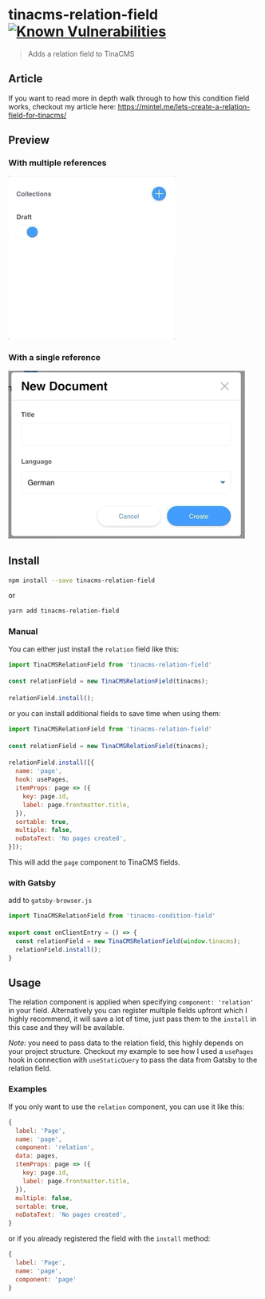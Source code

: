 # tinacms-relation-field [![Known Vulnerabilities](https://snyk.io/test/github/mmintel/tinacms-relation-field/badge.svg?targetFile=packages/tinacms-relation-field/package.json)](https://snyk.io/test/github/mmintel/tinacms-relation-field?targetFile=packages/tinacms-relation-field/package.json)

> Adds a relation field to TinaCMS

## Article
If you want to read more in depth walk through to how this condition field works, checkout my article here:
https://mintel.me/lets-create-a-relation-field-for-tinacms/


## Preview
### With multiple references
![Markdown](docs/assets/example-multiple.gif)

### With a single reference
![Json](docs/assets/example-single.gif)

## Install

```bash
npm install --save tinacms-relation-field
```

or

```bash
yarn add tinacms-relation-field
```

### Manual
You can either just install the `relation` field like this:
```jsx
import TinaCMSRelationField from 'tinacms-relation-field'

const relationField = new TinaCMSRelationField(tinacms);

relationField.install();
```

or you can install additional fields to save time when using them:
```jsx
import TinaCMSRelationField from 'tinacms-relation-field'

const relationField = new TinaCMSRelationField(tinacms);

relationField.install([{
  name: 'page',
  hook: usePages,
  itemProps: page => ({
    key: page.id,
    label: page.frontmatter.title,
  }),
  sortable: true,
  multiple: false,
  noDataText: 'No pages created',
}]);
```

This will add the `page` component to TinaCMS fields.

### with Gatsby
add to `gatsby-browser.js`
```jsx
import TinaCMSRelationField from 'tinacms-condition-field'

export const onClientEntry = () => {
  const relationField = new TinaCMSRelationField(window.tinacms);
  relationField.install();
}
```

## Usage
The relation component is applied when specifying `component: 'relation'` in your field. Alternatively you can register multiple fields upfront which I highly recommend, it will save a lot of time, just pass them to the `install` in this case and they will be available.

*Note:* you need to pass data to the relation field, this highly depends on your project structure. Checkout my example to see how I used a `usePages` hook in connection with `useStaticQuery` to pass the data from Gatsby to the relation field.

### Examples
If you only want to use the `relation` component, you can use it like this:
```js
{
  label: 'Page',
  name: 'page',
  component: 'relation',
  data: pages,
  itemProps: page => ({
    key: page.id,
    label: page.frontmatter.title,
  }),
  multiple: false,
  sortable: true,
  noDataText: 'No pages created',
}
```

or if you already registered the field with the `install` method:

```js
{
  label: 'Page',
  name: 'page',
  component: 'page'
}
```
